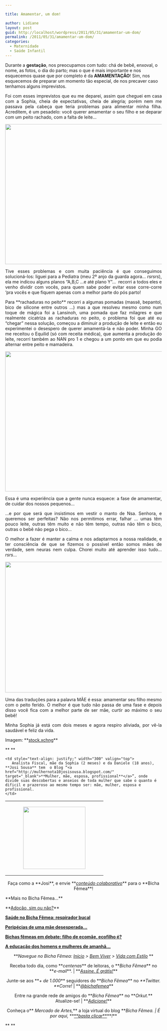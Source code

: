```yaml
---

title: Amamentar, um dom!

author: Lidiane
layout: post
guid: http://localhost/wordpress/2011/05/31/amamentar-um-dom/
permalink: /2011/05/31/amamentar-um-dom/
categories:
  - Maternidade
  - Saúde Infantil
---
```

Durante a **gestação**, nos preocupamos com tudo: chá de bebê, enxoval, o nome, as fotos, o dia do parto; mas o que é mais importante e nos esquecemos quase que por completo é da **AMAMENTAÇÃO**! Sim, nos esquecemos de preparar um momento tão especial, de nos precaver caso tenhamos alguns imprevistos.

<p style="text-align: justify;">
  Foi com esses imprevistos que eu me deparei, assim que cheguei em casa com a Sophia, cheia de expectativas, cheia de alegria; porém nem me passava pela cabeça que teria problemas para alimentar minha filha. Acreditem, é um pesadelo: você querer amamentar o seu filho e se deparar com um peito rachado, com a falta de leite&#8230;
</p>

<!--more-->

<p style="text-align: center;">
  <a href="http://www.trololodemulher.com.br/blog/wp-content/uploads/2011/05/amamentacao.jpg"><img class="alignnone size-full wp-image-6452" title="amamentação" src="http://www.trololodemulher.com.br/blog/wp-content/uploads/2011/05/amamentacao.jpg" alt="" width="600" height="450" /></a>
</p>

<p style="text-align: justify;">
  Tive esses problemas e com muita paciência é que conseguimos solucioná-los: liguei para a Pediatra (meu 2º anjo da guarda agora… <em>rsrsrs</em>), ela me indicou alguns planos “A,B,C &#8230;e até plano Y”…  recorri a todos eles e venho dividir com vocês, para quem sabe poder evitar esse corre-corre ‘pra vocês e que fiquem apenas com a melhor parte do pós parto!
</p>

<p style="text-align: justify;">
  Para **rachaduras no peito** recorri a algumas pomadas (massê, bepantol, bico de silicone entre outros &#8230;) mas a que resolveu mesmo como num toque de mágica foi a Lansinoh, uma pomada que faz milagres e que realmente cicatriza as rachaduras no peito, o problema foi que até eu “chegar” nessa solução, começou a diminuir a produção de leite e então eu experimentei o desespero de querer amamentá-la e não poder. Minha GO me receitou o Equilid (só com receita médica), que aumenta a produção do leite, recorri também ao NAN pro 1 e chegou a um ponto em que eu podia alternar entre peito e mamadeira.
</p>

<p style="text-align: center;">
  <a href="http://www.trololodemulher.com.br/blog/wp-content/uploads/2011/05/amamentacao1.jpg"><img class="alignnone size-full wp-image-6453" title="amamentação[1]" src="http://www.trololodemulher.com.br/blog/wp-content/uploads/2011/05/amamentacao1.jpg" alt="" width="600" height="450" /></a>
</p>

<p style="text-align: justify;">
  Essa é uma experiência que a gente nunca esquece: a fase de amamentar, de cuidar dos nossos pequenos…
</p>

<p style="text-align: justify;">
  …e por que será que insistimos em vestir o manto de Nsa. Senhora, e queremos ser perfeitas? Não nos permitimos errar, falhar &#8230; umas têm pouco leite, outras têm muito e não têm tempo, outras não têm o bico, outras o bebê não pega o bico…
</p>

<p style="text-align: justify;">
  O melhor a fazer é manter a calma e nos adaptarmos a nossa realidade, e ter consciência de que se fizemos o possível então somos mães de verdade, sem neuras nem culpa. Chorei muito até aprender isso tudo… <em>rsrs</em>&#8230;
</p>

<p style="text-align: center;">
  <a href="http://www.trololodemulher.com.br/blog/wp-content/uploads/2011/05/amamentacao2.jpg"><img class="alignnone size-full wp-image-6454" title="amamentação[2]" src="http://www.trololodemulher.com.br/blog/wp-content/uploads/2011/05/amamentacao2.jpg" alt="" width="600" height="420" /></a>
</p>

<p style="text-align: justify;">
  Uma das traduções para a palavra MÃE é essa: amamentar seu filho mesmo com o peito ferido. O melhor é que tudo não passa de uma fase e depois disso você fica com a melhor parte de ser mãe, curtir ao máximo o seu bebê!
</p>

<p style="text-align: justify;">
  Minha Sophia já está com dois meses e agora respiro aliviada, por vê-la saudável e feliz da vida.
</p>

<p style="text-align: justify;">
  Imagem: **<a href="http://www.sxc.hu/" target="_blank">stock.xchng</a>**
</p>

** **

<table border="0" cellspacing="0" cellpadding="0" width="600">
  <tr>
    <td width="300" valign="top">
      <p style="text-align: center;">
        <a href="http://www.trololodemulher.com.br/blog/wp-content/uploads/2011/05/Josineide200.jpg"><img class="alignnone size-full wp-image-6458" title="Josineide200" src="http://www.trololodemulher.com.br/blog/wp-content/uploads/2011/05/Josineide200.jpg" alt="" width="200" height="200" /></a>
      </p>
    </td>
    
    <td style="text-align: justify;" width="300" valign="top">
       Analista Fiscal, mãe da Sophia (2 meses) e da Daniele (18 anos), **Josi Sousa** tem  o Blog “<a href="http://mulhernota10josisousa.blogspot.com/" target="_blank">**Mulher, mãe, esposa, profissional**</a>”, onde divide suas descobertas e anseios de toda mulher que sabe o quanto é dificil e prazeroso ao mesmo tempo ser: mãe, mulher, esposa e profissional.
    </td>
  </tr>
</table>

<p style="text-align: center;">
  Faça como a **Josi**, e envie **<em><a href="http://www.trololodemulher.com.br/para-voce/conteudo-colaborativo/">conteúdo colaborativo</a></em>** para o **Bicha Fêmea**!
</p>

<p style="text-align: left;">
  **Mais no Bicha Fêmea…**
</p>

<p style="text-align: left;">
  **<a href="http://www.trololodemulher.com.br/2011/03/03/adocao-sim-ou-nao/">Adoção, sim ou não?</a>**
</p>

**[Saúde no Bicha Fêmea: respirador bucal](http://www.trololodemulher.com.br/2010/08/18/saude-respirador-bucal/)**

**[Peripécias de uma mãe desesperada…](http://www.trololodemulher.com.br/2010/08/13/peripecias-de-uma-mae/)**

**[Bichas fêmeas em debate: filho de ecomãe, ecofilho é?](http://www.trololodemulher.com.br/2010/05/19/educacao-ecologica-criancas/)**

**[A educação dos homens e mulheres de amanhã…](http://www.trololodemulher.com.br/2009/12/02/educacao-domestica/)**

<p style="text-align: center;">
  **<em>Navegue no Bicha Fêmea: <a href="http://www.trololodemulher.com.br/">Início</a> > <a href="http://www.trololodemulher.com.br/bem-viver/">Bem Viver</a> > <a href="http://www.trololodemulher.com.br/category/estilo-de-vida/">Vida com Estilo</a> </em>**
</p>

<p style="text-align: center;">
  Receba todo dia, como **<em>centenas</em>** de leitoras, o **<em>Bicha Fêmea</em>** no **<em>e-mail</em>**. | **<em><a href="http://feedburner.google.com/fb/a/mailverify?uri=blogbichafemea&loc=pt_BR">Assine. É grátis!</a></em>**
</p>

<p style="text-align: center;">
  Junte-se aos **<em>+ de 1.000</em>** seguidores do **<em>Bicha Fêmea</em>** no <em>**Twitter. **Corre!</em> | **<em><a href="http://twitter.com/bichafemea">@bichafemea</a></em>**
</p>

<p style="text-align: center;">
  Entre na grande rede de amigos do **<em>Bicha Fêmea</em>** no **<em>Orkut.</em>** Atualize-se! | **<em><a href="http://www.orkut.com.br/Main#Profile?uid=5161612886294499900">Adicione!</a></em>**
</p>

<p style="text-align: center;">
  Conheça o**<em> Mercado de Artes,</em>** a loja virtual do blog **<em>Bicha Fêmea. | É por aqui, </em>**<a href="http://www.trololodemulher.com.br/loja/">**<em>basta clicar</em>**</a>**<em>!</em>**
</p>

** **